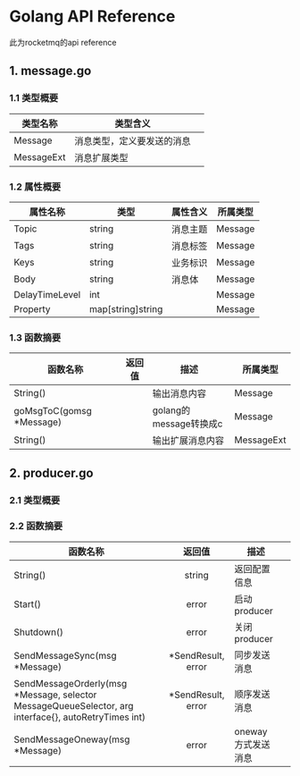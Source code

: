 # Golang API Reference

此为rocketmq的api reference

## 1. message.go

### 1.1 类型概要

| 类型名称   | 类型含义                   |      |
| ---------- | -------------------------- | ---- |
| Message    | 消息类型，定义要发送的消息 |      |
| MessageExt | 消息扩展类型               |      |

### 1.2 属性概要

| 属性名称       | 类型              | 属性含义 | 所属类型 |
| -------------- | ----------------- | -------- | -------- |
| Topic          | string            | 消息主题 | Message  |
| Tags           | string            | 消息标签 | Message  |
| Keys           | string            | 业务标识 | Message  |
| Body           | string            | 消息体   | Message  |
| DelayTimeLevel | int               |          | Message  |
| Property       | map[string]string |          | Message  |

### 1.3 函数摘要

| 函数名称                 | 返回值 | 描述                   | 所属类型   |
| ------------------------ | ------ | ---------------------- | ---------- |
| String()                 |        | 输出消息内容           | Message    |
| goMsgToC(gomsg *Message) |        | golang的message转换成c | Message    |
| String()                 |        | 输出扩展消息内容       | MessageExt |

## 2. producer.go

### 2.1 类型概要

### 2.2 函数摘要

| 函数名称                                                     |       返回值       | 描述                |      |
| ------------------------------------------------------------ | :----------------: | ------------------- | ---- |
| String()                                                     |       string       | 返回配置信息        |      |
| Start()                                                      |       error        | 启动producer        |      |
| Shutdown()                                                   |       error        | 关闭producer        |      |
| SendMessageSync(msg *Message)                                | *SendResult, error | 同步发送消息        |      |
| SendMessageOrderly(msg *Message, selector MessageQueueSelector, arg interface{}, autoRetryTimes int) | *SendResult, error | 顺序发送消息        |      |
| SendMessageOneway(msg *Message)                              |       error        | oneway 方式发送消息 |      |






